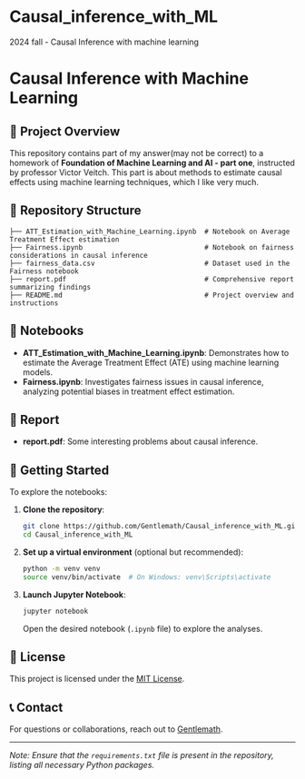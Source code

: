 # Causal_inference_with_ML
2024 fall - Causal Inference with machine learning

# Causal Inference with Machine Learning

## 📌 Project Overview
This repository contains part of my answer(may not be correct) to a homework of **Foundation of Machine Learning and AI - part one**, instructed by professor Victor Veitch. This part is about methods to estimate causal effects using machine learning techniques, which I like very much. 

## 📁 Repository Structure
```
├── ATT_Estimation_with_Machine_Learning.ipynb  # Notebook on Average Treatment Effect estimation
├── Fairness.ipynb                              # Notebook on fairness considerations in causal inference
├── fairness_data.csv                           # Dataset used in the Fairness notebook
├── report.pdf                                  # Comprehensive report summarizing findings
├── README.md                                   # Project overview and instructions
```

## 📝 Notebooks
- **ATT_Estimation_with_Machine_Learning.ipynb**: Demonstrates how to estimate the Average Treatment Effect (ATE) using machine learning models.
- **Fairness.ipynb**: Investigates fairness issues in causal inference, analyzing potential biases in treatment effect estimation.

## 📄 Report
- **report.pdf**: Some interesting problems about causal inference.

## 🚀 Getting Started
To explore the notebooks:

1. **Clone the repository**:
   ```sh
   git clone https://github.com/Gentlemath/Causal_inference_with_ML.git
   cd Causal_inference_with_ML
   ```

2. **Set up a virtual environment** (optional but recommended):
   ```sh
   python -m venv venv
   source venv/bin/activate  # On Windows: venv\Scripts\activate
   ```

3. **Launch Jupyter Notebook**:
   ```sh
   jupyter notebook
   ```
   Open the desired notebook (`.ipynb` file) to explore the analyses.


## 📜 License
This project is licensed under the [MIT License](LICENSE).

## 📞 Contact
For questions or collaborations, reach out to [Gentlemath](https://github.com/Gentlemath).

---

*Note: Ensure that the `requirements.txt` file is present in the repository, listing all necessary Python packages.*


